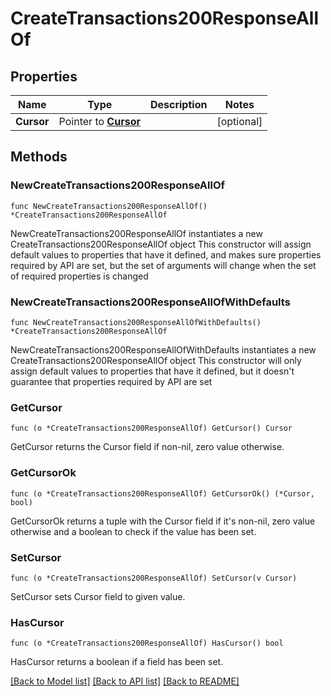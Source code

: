 # CreateTransactions200ResponseAllOf

## Properties

Name | Type | Description | Notes
------------ | ------------- | ------------- | -------------
**Cursor** | Pointer to [**Cursor**](Cursor.md) |  | [optional] 

## Methods

### NewCreateTransactions200ResponseAllOf

`func NewCreateTransactions200ResponseAllOf() *CreateTransactions200ResponseAllOf`

NewCreateTransactions200ResponseAllOf instantiates a new CreateTransactions200ResponseAllOf object
This constructor will assign default values to properties that have it defined,
and makes sure properties required by API are set, but the set of arguments
will change when the set of required properties is changed

### NewCreateTransactions200ResponseAllOfWithDefaults

`func NewCreateTransactions200ResponseAllOfWithDefaults() *CreateTransactions200ResponseAllOf`

NewCreateTransactions200ResponseAllOfWithDefaults instantiates a new CreateTransactions200ResponseAllOf object
This constructor will only assign default values to properties that have it defined,
but it doesn't guarantee that properties required by API are set

### GetCursor

`func (o *CreateTransactions200ResponseAllOf) GetCursor() Cursor`

GetCursor returns the Cursor field if non-nil, zero value otherwise.

### GetCursorOk

`func (o *CreateTransactions200ResponseAllOf) GetCursorOk() (*Cursor, bool)`

GetCursorOk returns a tuple with the Cursor field if it's non-nil, zero value otherwise
and a boolean to check if the value has been set.

### SetCursor

`func (o *CreateTransactions200ResponseAllOf) SetCursor(v Cursor)`

SetCursor sets Cursor field to given value.

### HasCursor

`func (o *CreateTransactions200ResponseAllOf) HasCursor() bool`

HasCursor returns a boolean if a field has been set.


[[Back to Model list]](../README.md#documentation-for-models) [[Back to API list]](../README.md#documentation-for-api-endpoints) [[Back to README]](../README.md)


